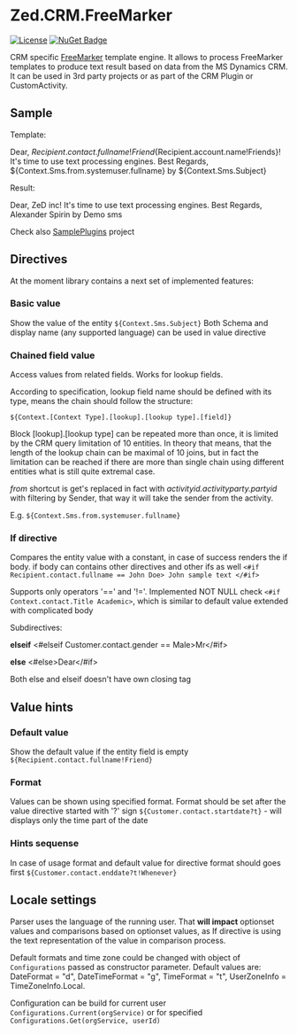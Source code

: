 # Zed.CRM.FreeMarker

[![License](https://img.shields.io/badge/license-MIT-yellowgreen.svg?style=flat)](https://github.com/aspirinv/Zed.CRM.FreeMarker/blob/master/LICENSE)
[![NuGet Badge](https://buildstats.info/nuget/Zed.CRM.FreeMarker)](https://www.nuget.org/packages/Zed.CRM.FreeMarker/)

CRM specific [FreeMarker](https://freemarker.apache.org/) template engine. It allows to process FreeMarker templates to produce text result based on data from the MS Dynamics CRM. 
It can be used in 3rd party projects or as part of the CRM Plugin or CustomActivity.

## Sample

Template: 

Dear, ${Recipient.contact.fullname!Friend}${Recipient.account.name!Friends}! It's time to use text processing engines. Best Regards, ${Context.Sms.from.systemuser.fullname} by ${Context.Sms.Subject}

Result:

Dear, ZeD inc! It's time to use text processing engines. Best Regards, Alexander Spirin by Demo sms

Check also [SamplePlugins](https://github.com/aspirinv/Zed.CRM.FreeMarker/tree/master/Zed.CRM.FreeMarker.Sample.Plugins) project

## Directives

At the moment library contains a next set of implemented features:

### Basic value
Show the value of the entity `${Context.Sms.Subject}`
Both Schema and display name (any supported language) can be used in value directive 

### Chained field value
Access values from related fields. Works for lookup fields. 

According to specification, lookup field name should be defined with its type, means the chain should follow the structure:

`${Context.[Context Type].[lookup].[lookup type].[field]}`

Block [lookup].[lookup type] can be repeated more than once, it is limited by the CRM query limitation of 10 entities.
In theory that means, that the length of the lookup chain can be maximal of 10 joins, but in fact the limitation can be reached if there are more than single chain using different entities what is still quite extremal case.

*from* shortcut is get's replaced in fact with *activityid.activityparty.partyid* with filtering by Sender, that way it will take the sender from the activity.

E.g. `${Context.Sms.from.systemuser.fullname}`

### **If** directive

Compares the entity value with a constant, in case of success renders the if body.
if body can contains other directives and other ifs as well
`<#if Recipient.contact.fullname == John Doe> John sample text </#if>`

Supports only operators '==' and '!='.
Implemented NOT NULL check `<#if Context.contact.Title Academic>`, which is similar to default value extended with complicated body

Subdirectives:

**elseif** <#elseif Customer.contact.gender == Male>Mr</#if>

**else** <#else>Dear</#if> 

Both else and elseif doesn't have own closing tag

## Value hints
### Default value
Show the default value if the entity field is empty `${Recipient.contact.fullname!Friend}`

### Format

Values can be shown using specified format. Format should be set after the value directive started with '?' sign
`${Customer.contact.startdate?t}` - will displays only the time part of the date

### Hints sequense

In case of usage format and default value for directive format should goes first
`${Customer.contact.enddate?t!Whenever}`

## Locale settings

Parser uses the language of the running user. That **will impact** optionset values and comparisons based on optionset values, as If directive is using the text representation of the value in comparison process.

Default formats and time zone could be changed with object of `Configurations` passed as constructor parameter.
Default values are: DateFormat = "d", DateTimeFormat = "g", TimeFormat = "t", UserZoneInfo = TimeZoneInfo.Local.

Configuration can be build for current user `Configurations.Current(orgService)` or for specified `Configurations.Get(orgService, userId)` 

